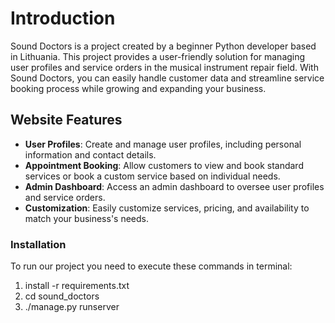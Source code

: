 # Introduction
Sound Doctors is a project created by a beginner Python developer based in Lithuania. This project provides a user-friendly solution for managing user profiles and service orders in the musical instrument repair field. With Sound Doctors, you can easily handle customer data and streamline service booking process while growing and expanding your business.

## Website Features
- **User Profiles**: Create and manage user profiles, including personal information and contact details.
- **Appointment Booking**: Allow customers to view and book standard services or book a custom service based on individual needs.
- **Admin Dashboard**: Access an admin dashboard to oversee user profiles and service orders.
- **Customization**: Easily customize services, pricing, and availability to match your business's needs.

### Installation
To run our project you need to execute these commands in terminal:
1) install -r requirements.txt
2) cd sound_doctors
3) ./manage.py runserver